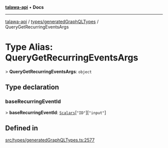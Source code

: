 [**talawa-api**](../../../README.md) • **Docs**

***

[talawa-api](../../../modules.md) / [types/generatedGraphQLTypes](../README.md) / QueryGetRecurringEventsArgs

# Type Alias: QueryGetRecurringEventsArgs

\> **QueryGetRecurringEventsArgs**: `object`

## Type declaration

### baseRecurringEventId

\> **baseRecurringEventId**: [`Scalars`](Scalars.md)\[`"ID"`\]\[`"input"`\]

## Defined in

[src/types/generatedGraphQLTypes.ts:2577](https://github.com/PalisadoesFoundation/talawa-api/blob/bba5d82264abb62b9e358a3d3fe1af18a8a8f6e4/src/types/generatedGraphQLTypes.ts#L2577)
